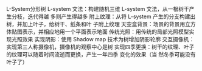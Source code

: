 L-System分形树
L-system ⽂法：构建随机三维 L-system ⽂法，从⼀根树⼲产⽣分枝，迭代得越
多则产⽣得越多
附上纹理：从将 L-system 产⽣的分⽀构建出树，并加上叶⼦，给树⼲、纸条和叶
⼦附上纹理
天空盒背景：场景的背景⽤⽴⽅体贴图表示，并相应地⽤⼀个平⾯表示地⾯
传统光照：⽤传统的局部光照模型实现光照效果
实现阴影：使⽤ Shadow map 技术为树增加阴影轮廓
交互摄像机：实现第三⼈称摄像机，摄像机的观察中⼼是树
实现四季更换：树⼲的纹理、叶⼦的纹理可以随着时间流逝⽽更换，产⽣⼀年四季
变化的效果（当
然冬季可能没有叶⼦了）
